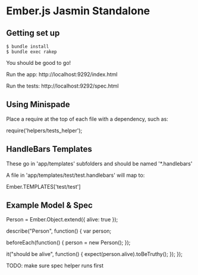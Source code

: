 # Ember.js Jasmin Standalone #

## Getting set up ##

```
$ bundle install
$ bundle exec rakep
```

You should be good to go!

Run the app:
  http://localhost:9292/index.html

Run the tests:
  http://localhost:9292/spec.html


Using Minispade
------------------

Place a require at the top of each file with a dependency, such as:

  require('helpers/tests_helper');

HandleBars Templates
------------------

These go in 'app/templates' subfolders and should be named '*.handlebars'

A file in 'app/templates/test/test.handlebars' will map to:

Ember.TEMPLATES['test/test']


Example Model & Spec
------------------
Person = Ember.Object.extend({
  alive: true
});

describe("Person", function() {
  var person;

  beforeEach(function() {
    person = new Person();
  });

  it("should be alive", function() {
      expect(person.alive).toBeTruthy();
  });
});


TODO: make sure spec helper runs first
